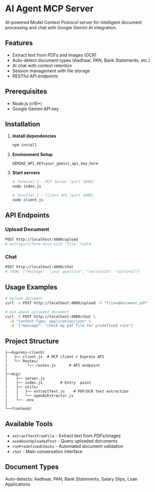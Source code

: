 # AI Agent MCP Server

AI-powered Model Context Protocol server for intelligent document processing and chat with Google Gemini AI integration.

## Features

- Extract text from PDFs and images (OCR)
- Auto-detect document types (Aadhaar, PAN, Bank Statements, etc.)
- AI chat with context retention
- Session management with file storage
- RESTful API endpoints

## Prerequisites

- Node.js (v16+)
- Google Gemini API key

## Installation

1. **Install dependencies**
   ```bash
   npm install
   ```

2. **Environment Setup**
   ```env
   GEMINI_API_KEY=your_gemini_api_key_here
   ```

3. **Start servers**
   ```bash
   # Terminal 1 - MCP Server (port 3000)
   node index.js
   
   # Terminal 2 - Client API (port 4000)  
   node client.js
   ```

## API Endpoints

### Upload Document
```bash
POST http://localhost:4000/upload
# multipart/form-data with 'file' field
```

### Chat 
```bash
POST http://localhost:4000/chat
# JSON: {"message": "your question", "sessionId": "optional"}

```

## Usage Examples

```bash
# Upload document
curl -X POST http://localhost:4000/upload -F "file=@document.pdf"

# Ask about uploaded document  
curl -X POST http://localhost:4000/chat \
  -H "Content-Type: application/json" \
  -d '{"message": "check my pdf file for predefined rule"}'
```

## Project Structure

```
├──Express-client/
│   ├── client.js  # MCP client + Express API 
|   └── Routes/
|         └── routes.js      # API endpoint
|   
├──mcp/
│    ├── server.js
|    ├── index.js        # Entry  point
|    ├── utils/
|    │   ├── extractText.js    # PDF/OCR text extraction  
|    │   └── openAiExtractor.js 
|    └── .env               
|                            
└──frontend/

```

## Available Tools

- `extractTextFromFile` - Extract text from PDFs/images
- `askAboutUploadedText` - Query uploaded documents
- `runPredefinedChecks` - Automated document validation
- `chat` - Main conversation interface

## Document Types

Auto-detects: Aadhaar, PAN, Bank Statements, Salary Slips, Loan Applications